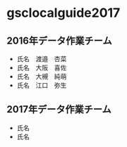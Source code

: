 # gsclocalguide2017

## 2016年データ作業チーム
* 氏名　渡邉　杏菜
* 氏名　大阪　喜佐
* 氏名　大槻　純萌
* 氏名　江口　弥生

## 2017年データ作業チーム
* 氏名
* 氏名
